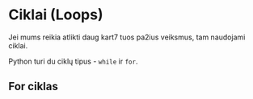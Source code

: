 # Ciklai (Loops)

Jei mums reikia atlikti daug kart7 tuos pa2ius veiksmus, tam naudojami ciklai. 

Python turi du ciklų tipus - `while` ir `for`.

## For ciklas

